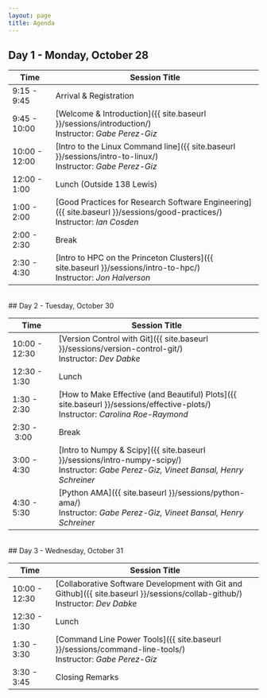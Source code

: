 ```yaml
---
layout: page
title: Agenda
---
```



## Day 1 - Monday, October 28

| Time | Session Title |
| ------ | ----- |
| 9:15 - 9:45 | Arrival & Registration |
| 9:45 - 10:00 | [Welcome & Introduction]({{ site.baseurl }}/sessions/introduction/) <br> Instructor: *Gabe Perez-Giz* |
| 10:00 - 12:00 | [Intro to the Linux Command line]({{ site.baseurl }}/sessions/intro-to-linux/) <br> Instructor: *Gabe Perez-Giz*|
| 12:00 - 1:00 | Lunch (Outside 138 Lewis)|
| 1:00 - 2:00 | [Good Practices for Research Software Engineering]({{ site.baseurl }}/sessions/good-practices/) <br> Instructor: *Ian Cosden* |
| 2:00 - 2:30 | Break |
| 2:30 - 4:30 | [Intro to HPC on the Princeton Clusters]({{ site.baseurl }}/sessions/intro-to-hpc/) <br> Instructor: *Jon Halverson*|

<br>
## Day 2 - Tuesday, October 30

| Time | Session Title |
| ------ | ----- |
| 10:00 - 12:30 | [Version Control with Git]({{ site.baseurl }}/sessions/version-control-git/)  <br> Instructor: *Dev Dabke* |
| 12:30 - 1:30 | Lunch |
| 1:30 - 2:30 | [How to Make Effective (and Beautiful) Plots]({{ site.baseurl }}/sessions/effective-plots/) <br> Instructor: *Carolina Roe-Raymond* |
| 2:30&nbsp;-&nbsp;3:00 | Break |
| 3:00 - 4:30 | [Intro to Numpy & Scipy]({{ site.baseurl }}/sessions/intro-numpy-scipy/) <br> Instructor: *Gabe Perez-Giz, Vineet Bansal, Henry Schreiner* |
| 4:30 - 5:30 | [Python AMA]({{ site.baseurl }}/sessions/python-ama/) <br> Instructor: *Gabe Perez-Giz, Vineet Bansal, Henry Schreiner* |

<br>
## Day 3 - Wednesday, October 31

| Time | Session Title |
| ------ | ----- |
| 10:00 - 12:30 | [Collaborative Software Development with Git and Github]({{ site.baseurl }}/sessions/collab-github/) <br> Instructor: *Dev Dabke* |
| 12:30 - 1:30 | Lunch |
| 1:30 - 3:30 | [Command Line Power Tools]({{ site.baseurl }}/sessions/command-line-tools/) <br> Instructor: *Gabe Perez-Giz* |
| 3:30 - 3:45 | Closing Remarks |

<!--
<br>
## Day 4 - Thursday, November 1
===
| Time | Session Title |
| ------ | ----- |
| 10:30&nbsp;-&nbsp;10:45 | Break |
| 10:45 - 11:45 | [Scientific Visualization]({{ site.baseurl }}/sessions/scientific-visualization/) <br> Instructor: *Eliot Feibush* |
| 11:45 - 12:15 | Closing Remarks & Participant Survey |
| 12:15 - 1:00 | Lunch |
| 1:00 - 2:00 | [Ask the Instructors]({{ site.baseurl }}/sessions/ask-the-instructors/) |
| 2:00 | End of Bootcamp |
-->
<!--
| 10:45 - 11:30 | [Overview of Princeton Computational Resources]({{ site.baseurl }}/sessions/pu-comp-resources/) <br> Instructor: *Curt Hillegas* |
| 11:30 - 12:15 | [What Every Computational Researcher Should Know About Computer Architecture]({{ site.baseurl }}/sessions/intro-computer-arch/)  <br> Instructor: *Ian Cosden* |
| 10:45 - 12:15 | [Getting Started with Performance Tuning]({{ site.baseurl }}/sessions/perf-tuning/) <br> Instructor: *Bei Wang* |
| 3:30 - 5:00 | [Introduction to Parallel Programming with OpenMP and MPI]({{ site.baseurl }}/sessions/parallel-programming/)  <br> Instructor: *Charles Augustine*|
| 10:45 - 11:30 | [Using the Parallel Programming Model, OpenACC, to do More Science and Less Programming]({{site.baseurl}}/sessions/openacc/) <br> Instructor: *Sunita Chandrasekaran*  |
=====
| 10:30&nbsp;-&nbsp;10:45 | Break |
=====
| 3:00 - 5:00 |  [Introduction to Debugging]({{ site.baseurl  }}/sessions/debugging/) <br> Instructor: *Stephane Ethier* |
=====
| 3:30 - 4:00 | [How to Ask a Technical Question (in a way that’s likely to efficiently lead to a helpful answer)]({{ site.baseurl }}/sessions/technical-questions/) <br> Instructor: *Dawn Koffman* |
| 9:00 - 10:30 | [Statistical Graphics Considerations]({{ site.baseurl }}/sessions/statistical-graphics/) <br> Instructor: *Dawn Koffman* |
| 9:00 - 10:00 | [Data Transfer Basics and Best Practices]({{ site.baseurl }}/sessions/data-transfer-basics/) <br> Instructor: *Hyojoon Kim* |
| 10:00 - 10:30 | [Reproducible Research: Goals and Guidelines]({{ site.baseurl  }}/sessions/reproducibility/) <br> Instructor: *Dawn Koffman* |
| 10:30&nbsp;-&nbsp;10:45 | Break |
| 11:30 - 12:15 | [Jupyter Notebooks & Editors]({{site.baseurl}}/sessions/jupyter-notebooks/) <br> Instructor: *Matthew Cahn* |
| 1:00 - 2:30 | [The Machine Learning Landscape]({{ site.baseurl }}/sessions/machine-learning/) <br> Instructor: *Vineet Bansal*  |
========
| 5:00 - 6:00 | Reception (Professors Lounge, Fine Hall) |
-->
